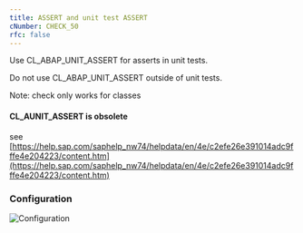 ```yaml
---
title: ASSERT and unit test ASSERT
cNumber: CHECK_50
rfc: false
---
```


Use CL_ABAP_UNIT_ASSERT for asserts in unit tests.

Do not use CL_ABAP_UNIT_ASSERT outside of unit tests.

Note: check only works for classes

#### CL_AUNIT_ASSERT is obsolete
see [https://help.sap.com/saphelp_nw74/helpdata/en/4e/c2efe26e391014adc9fffe4e204223/content.htm](https://help.sap.com/saphelp_nw74/helpdata/en/4e/c2efe26e391014adc9fffe4e204223/content.htm)

### Configuration
![Configuration](/img/default_conf.png)